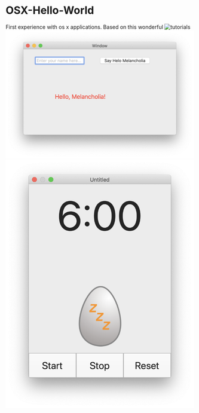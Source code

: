 # OSX-Hello-World

First experience with os x applications.
Based on this wonderful ![tutorials](https://www.raywenderlich.com/2865-how-to-make-a-simple-mac-app-on-os-x-10-7-tutorial-part-1-3)
![](https://github.com/kifio/OSX-Hello-World/blob/master/Screenshot%202020-03-31%20at%2021.29.19.png?raw=true)
![](https://github.com/kifio/OSX-Hello-World/blob/master/Screenshot%202020-04-01%20at%2000.16.13.png?raw=true)
